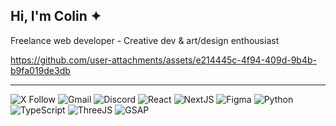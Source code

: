 ## Hi, I'm Colin ✦

Freelance web developer - Creative dev & art/design enthousiast

https://github.com/user-attachments/assets/e214445c-4f94-409d-9b4b-b9fa019de3db

---

![X Follow](https://img.shields.io/twitter/follow/colindmg)
![Gmail](https://img.shields.io/badge/colin.demouge@gmail.com-202020?style=flat&logoSize=small&logo=gmail&logoColor=white)
![Discord](https://img.shields.io/badge/@colindmg-202020?style=flat&logoSize=small&logo=discord&logoColor=white)
![React](https://img.shields.io/badge/React-101010?style=flat&logoSize=small&logo=react&logoColor=white)
![NextJS](https://img.shields.io/badge/Next-101010?style=flat&logoSize=small&logo=nextdotjs&logoColor=FFFFFF)
![Figma](https://img.shields.io/badge/Figma-101010?style=flat&logoSize=small&logo=figma&logoColor=FFFFFF)
![Python](https://img.shields.io/badge/Python-101010?style=flat&logoSize=small&logo=python&logoColor=FFFFFF)
![TypeScript](https://img.shields.io/badge/TypeScript-101010?style=flat&logoSize=auto&logo=typescript&logoColor=FFFFFF)
![ThreeJS](https://img.shields.io/badge/ThreeJS-101010?style=flat&logoSize=auto&logo=threedotjs&logoColor=FFFFFF)
![GSAP](https://img.shields.io/badge/GSAP-101010?style=flat&logoSize=auto&logo=greensock&logoColor=FFFFFF)

<!--- [![GitHub Streak](http://github-readme-streak-stats.herokuapp.com?user=colindmg&theme=dark&hide_border=true&border_radius=5&date_format=j%2Fn%5B%2FY%5D&card_width=500&card_height=170)](https://git.io/streak-stats)

